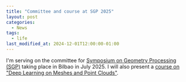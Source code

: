 ```yaml
---
title: "Committee and course at SGP 2025"
layout: post
categories:
  - News
tags:
  - life
last_modified_at: 2024-12-01T12:00:00-01:00
---
```

I'm serving on the committee for [Symposium on Geometry Processing (SGP)](https://sgp2025.my.canva.site/) taking place in Bilbao in July 2025. I will also present a [course on "Deep Learning on Meshes and Point Clouds"](https://sgp2025.my.canva.site/graduate-school-program-page-sgp).